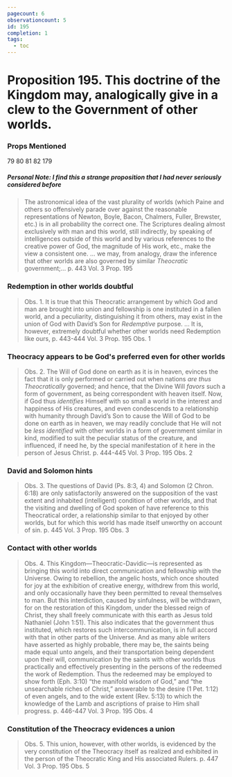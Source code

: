 ```yaml
---
pagecount: 6
observationcount: 5
id: 195
completion: 1
tags:
  - toc
---
```

# Proposition 195. This doctrine of the Kingdom may, analogically give in a clew to the Government of other worlds.

### Props Mentioned
79 80 81 82 179
##### Personal Note: I find this a strange proposition that I had never seriously considered before 

>The astronomical idea of the vast plurality of worlds (which Paine and others so offensively parade over against the reasonable representations of Newton, Boyle, Bacon, Chalmers, Fuller, Brewster, etc.) is in all probability the correct one. The Scriptures dealing almost exclusively with man and this world, still indirectly, by speaking of intelligences outside of this world and by various references to the creative power of God, the magnitude of His work, etc., make the view a consistent one.
>...
>we may, from analogy, draw the inference that other worlds are also governed by similar *Theocratic* government;...
>p. 443 Vol. 3 Prop. 195
### Redemption in other worlds doubtful
>Obs. 1. It is true that this Theocratic arrangement by which God and man are brought into union and fellowship is one instituted in a fallen world, and a peculiarity, distinguishing it from others, may exist in the union of God with David’s Son for *Redemptive* purpose.
>...
>It is, however, extremely doubtful whether other worlds need Redemption like ours,
>p. 443-444 Vol. 3 Prop. 195 Obs. 1
### Theocracy appears to be God's preferred even for other worlds
>Obs. 2. The Will of God done on earth as it is in heaven, evinces the fact that it is only performed or carried out when nations *are thus Theocratically* governed; and hence, that the Divine Will *favors* such a form of government, as being correspondent with heaven itself. Now, if God thus *identifies* Himself with so small a world in the interest and happiness of His creatures, and even condescends to a relationship with humanity through David’s Son to cause the Will of God to be done on earth as in heaven, we may readily conclude that He will not be *less identified* with other worlds in a form of government similar in kind, modified to suit the peculiar status of the creature, and influenced, if need he, by the special manifestation of it here in the person of Jesus Christ.
>p. 444-445 Vol. 3 Prop. 195 Obs. 2
### David and Solomon hints
>Obs. 3. The questions of David (Ps. 8:3, 4) and Solomon (2 Chron. 6:18) are only satisfactorily answered on the supposition of the vast extent and inhabited (intelligent) condition of other worlds, and that the visiting and dwelling of God spoken of have reference to this Theocratical order, a relationship similar to that enjoyed by other worlds, but for which this world has made itself unworthy on account of sin.
>p. 445 Vol. 3 Prop. 195 Obs. 3
### Contact with other worlds
>Obs. 4. This Kingdom—Theocratic-Davidic—is represented as bringing this world into direct communication and fellowship with the Universe. Owing to rebellion, the angelic hosts, which once shouted for joy at the exhibition of creative energy, withdrew from this world, and only occasionally have they been permitted to reveal themselves to man. But this interdiction, caused by sinfulness, will be withdrawn, for on the restoration of this Kingdom, under the blessed reign of Christ, they shall freely communicate with this earth as Jesus told Nathaniel (John 1:51). This also indicates that the government thus instituted, which restores such intercommunication, is in full accord with that in other parts of the Universe. And as many able writers have asserted as highly probable, there may be, the saints being made equal unto angels, and their transportation being dependent upon their will, communication by the saints with other worlds thus practically and effectively presenting in the persons of the redeemed the work of Redemption. Thus the redeemed may be employed to show forth (Eph. 3:10) “the manifold wisdom of God,” and “the unsearchable riches of Christ,” answerable to the desire (1 Pet. 1:12) of even angels, and to the wide extent (Rev. 5:13) to which the knowledge of the Lamb and ascriptions of praise to Him shall progress.
>p. 446-447 Vol. 3 Prop. 195 Obs. 4
### Constitution of the Theocracy evidences a union
>Obs. 5. This union, however, with other worlds, is evidenced by the very constitution of the Theocracy itself as realized and exhibited in the person of the Theocratic King and His associated Rulers.
>p. 447 Vol. 3 Prop. 195 Obs. 5